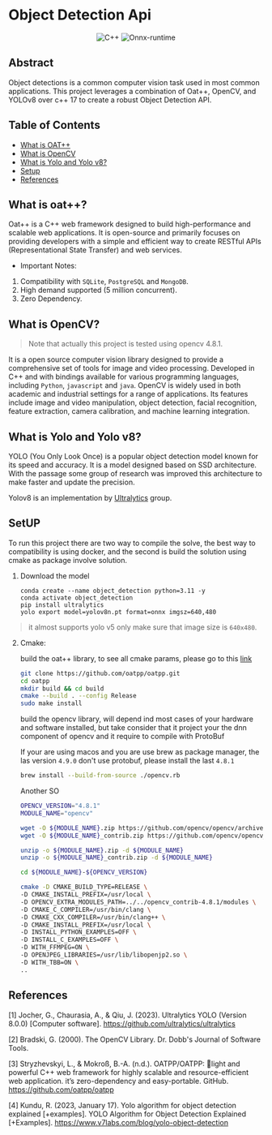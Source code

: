 # **Object Detection Api**

<div align="center" >
    <img alt="C++" src="https://img.shields.io/badge/C++-17-blue.svg?style=flat&logo=c%2B%2B"> <img alt="Onnx-runtime" src="https://img.shields.io/badge/OnnxRuntime-717272.svg?logo=Onnx&logoColor=white">
</div>


## Abstract

Object detections is a common computer vision task used in most common applications. This project leverages a combination of Oat++, OpenCV, and YOLOv8 over c++ 17 to create a robust Object Detection API.

## Table of Contents
- [What is OAT++](#what-is-oat)
- [What is OpenCV](#what-is-opencv)
- [What is Yolo and Yolo v8?](#what-is-yolo-and-yolo-v8)
- [Setup](#setup)
- [References](#references)

## What is oat++?

Oat++ is a C++ web framework designed to build high-performance and scalable web applications. It is open-source and primarily focuses on providing developers with a simple and efficient way to create RESTful APIs (Representational State Transfer) and web services.

- Important Notes:
1. Compatibility with `SQLite`, `PostgreSQL` and `MongoDB`.
2. High demand supported (5 million concurrent).
3. Zero Dependency.

## What is OpenCV?

> Note that actually this project is tested using opencv 4.8.1.

It is a open source computer vision library designed to provide a comprehensive set of tools for image and video processing. Developed in C++ and with bindings available for various programming languages, including `Python`, `javascript` and `java`. OpenCV is widely used in both academic and industrial settings for a range of applications. Its features include image and video manipulation, object detection, facial recognition, feature extraction, camera calibration, and machine learning integration.

## What is Yolo and Yolo v8?


YOLO (You Only Look Once) is a popular object detection model known for its speed and accuracy. It is a model designed based on SSD architecture. With the passage some group of research was improved this architecture to make faster and update the precision.

Yolov8 is an implementation by [Ultralytics](https://docs.ultralytics.com) group.


## SetUP

To run this project there are two way to compile the solve, the best way to compatibility is using docker, and the second is build the solution using cmake as package involve solution.


1. Download the model 

    ```
    conda create --name object_detection python=3.11 -y
    conda activate object_detection
    pip install ultralytics
    yolo export model=yolov8n.pt format=onnx imgsz=640,480  
    ```
> it almost supports yolo v5  only make sure that image size is `640x480`.


2. Cmake:

    build the oat++ library, to see all cmake params, please go to this [link](https://oatpp.io/docs/installation/unix-linux/)
    
    ```bash
    git clone https://github.com/oatpp/oatpp.git
    cd oatpp
    mkdir build && cd build
    cmake --build . --config Release 
    sudo make install
    ```

    build the opencv library, will depend ind most cases of your hardware and software installed, but take consider that it project your the dnn component of opencv and it require to compile with ProtoBuf

    If your are using macos and you are use brew as package manager, the las version `4.9.0` don't use protobuf, please install the last `4.8.1`
    
    ```bash 
    brew install --build-from-source ./opencv.rb    
    ```

    Another SO
    
    ```bash
    OPENCV_VERSION="4.8.1"
    MODULE_NAME="opencv"

    wget -O ${MODULE_NAME}.zip https://github.com/opencv/opencv/archive/${OPENCV_VERSION}.zip && \
    wget -O ${MODULE_NAME}_contrib.zip https://github.com/opencv/opencv_contrib/archive/${OPENCV_VERSION}.zip
    
    unzip -o ${MODULE_NAME}.zip -d ${MODULE_NAME}
    unzip -o ${MODULE_NAME}_contrib.zip -d ${MODULE_NAME}

    cd ${MODULE_NAME}-${OPENCV_VERSION}

    cmake -D CMAKE_BUILD_TYPE=RELEASE \
    -D CMAKE_INSTALL_PREFIX=/usr/local \
    -D OPENCV_EXTRA_MODULES_PATH=../../opencv_contrib-4.8.1/modules \
    -D CMAKE_C_COMPILER=/usr/bin/clang \
    -D CMAKE_CXX_COMPILER=/usr/bin/clang++ \
    -D CMAKE_INSTALL_PREFIX=/usr/local \
    -D INSTALL_PYTHON_EXAMPLES=OFF \
    -D INSTALL_C_EXAMPLES=OFF \
    -D WITH_FFMPEG=ON \
    -D OPENJPEG_LIBRARIES=/usr/lib/libopenjp2.so \
    -D WITH_TBB=ON \
    ..
    ```

    



## References
[1] Jocher, G., Chaurasia, A., & Qiu, J. (2023). Ultralytics YOLO (Version 8.0.0) [Computer software]. https://github.com/ultralytics/ultralytics

[2] Bradski, G. (2000). The OpenCV Library. Dr. Dobb&#x27;s Journal of Software Tools.

[3] Stryzhevskyi, L., & Mokroß, B.-A. (n.d.). OATPP/OATPP: 🌱light and powerful C++ web framework for highly scalable and resource-efficient web application. it’s zero-dependency and easy-portable. GitHub. https://github.com/oatpp/oatpp 

[4] Kundu, R. (2023, January 17). Yolo algorithm for object detection explained [+examples]. YOLO Algorithm for Object Detection Explained [+Examples]. https://www.v7labs.com/blog/yolo-object-detection 


<!-- https://github.com/petronetto/opencv-alpine/tree/master -->